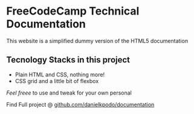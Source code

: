 # FreeCodeCamp Technical Documentation 
This website is a simplified dummy version of the HTML5 documentation
## Tecnology Stacks in this project
+ Plain HTML and CSS, nothing more!
+ CSS grid and a little bit of flexbox

_Feel freee_ to use and tweak for your own personal

Find Full project @ [github.com/danielkpodo/documentation](https://danielkpodo.github.io/documentation/ "Visit Webpage") 
